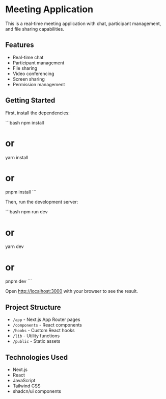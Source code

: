 # Meeting Application

This is a real-time meeting application with chat, participant management, and file sharing capabilities.

## Features

- Real-time chat
- Participant management
- File sharing
- Video conferencing
- Screen sharing
- Permission management

## Getting Started

First, install the dependencies:

\`\`\`bash
npm install
# or
yarn install
# or
pnpm install
\`\`\`

Then, run the development server:

\`\`\`bash
npm run dev
# or
yarn dev
# or
pnpm dev
\`\`\`

Open [http://localhost:3000](http://localhost:3000) with your browser to see the result.

## Project Structure

- `/app` - Next.js App Router pages
- `/components` - React components
- `/hooks` - Custom React hooks
- `/lib` - Utility functions
- `/public` - Static assets

## Technologies Used

- Next.js
- React
- JavaScript
- Tailwind CSS
- shadcn/ui components
